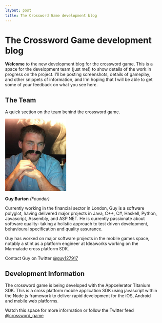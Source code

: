 ```yaml
---
layout: post
title: The Crossword Game development blog
---
```


# The Crossword Game development blog

**Welcome** to the new development blog for the crossword game. This is a space for the development team (just me!) to show details of the work in progress on the project. I'll be posting screenshots, details of gameplay, and other snippets of information, and I'm hoping that I will be able to get some of your feedback on what you see here.

## The Team

A quick section on the team behind the crossword game.

![Photo of Guy](/images/me.png)

**Guy Burton** *(Founder)*

Currently working in the financial sector in London, Guy is a software polyglot, having delivered major projects in Java, C++, C#, Haskell, Python, Javascript, Assembly, and ASP.NET. He is currently passionate about software quality- taking a holistic approach to test driven development, behavioural specification and quality assurance.

Guy has worked on major software projects in the mobile games space, notably a stint as a platform engineer at Ideaworks working on the Marmalade cross platform SDK.

Contact Guy on Twitter [@guy127917](http://www.twitter.com/guy127917)

## Development Information

The crossword game is being developed with the Appcelerator Titanium SDK. This is a cross platform mobile application SDK using javascript within the Node.js framework to deliver rapid development for the iOS, Android and mobile web platforms.

Watch this space for more information or follow the Twitter feed [@crossword_game](http://www.twitter.com/crossword_game)

